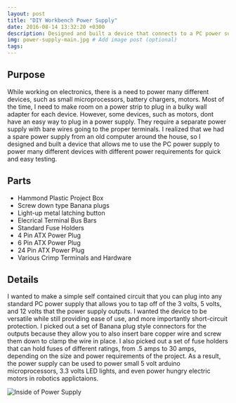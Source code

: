 ```yaml
---
layout: post
title: "DIY Workbench Power Supply"
date: 2016-08-14 13:32:20 +0300
description: Designed and built a device that connects to a PC power supply to provide multiple voltages used for running electronics.  # Add post description (optional)
img: power-supply-main.jpg # Add image post (optional)
tags:
---
```


## Purpose
While working on electronics, there is a need to power many different devices, such as small microprocessors, battery chargers, motors. Most of the time, I need to make room on a power strip to plug in a bulky wall adapter for each device. However, some devices, such as motors, dont have an easy way to plug in a power supply. They require a separate power supply with bare wires going to the proper terminals. I realized that we had a spare power supply from an old computer around the house, so I designed and built a device that allows me to use the PC power supply to power many different devices with different power requirements for quick and easy testing.

## Parts
* Hammond Plastic Project Box
* Screw down type Banana plugs
* Light-up metal latching button
* Elecrical Terminal Bus Bars
* Standard Fuse Holders
* 4 Pin ATX Power Plug
* 6 Pin ATX Power Plug
* 24 Pin ATX Power Plug
* Various Crimp Terminals and Hardware

## Details
I wanted to make a simple self contained circuit that you can plug into any standard PC power supply that allows you to tap off of the 3 volts, 5 volts, and 12 volts that the power supply outputs. I wanted the device to be versatile while still providing ease of use, and more importantly short-circuit protection. I picked out a set of Banana plug style connectors for the outputs because they allow you to also insert bare copper wire and screw them down to clamp the wire in place. I also picked out a set of fuse holders that can hold fuses of different ratings, from .5 amps to 30 amps, depending on the size and power requirements of the project. As a result, the power supply can be used to power small 5 volt arduino microprocessors, 3.3 volts LED lights, and even power hungry electric motors in robotics applictaions.

![Inside of Power Supply](http://wbenb.github.io/assets/img/power-supply-inside.jpg)
